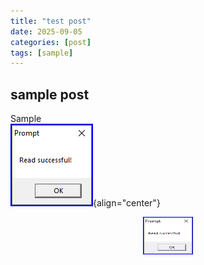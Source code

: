 ```yaml
---
title: "test post"
date: 2025-09-05
categories: [post]
tags: [sample]
---
```


## sample post

Sample<br>
![test pic](/assets/img/06_read_successful.png){align="center"}

<img src="/assets/img/06_read_successful.png" 
        alt="Picture" 
        width="80"
        height="60"
        style="display: block; margin: 0 auto; align:left "/>
